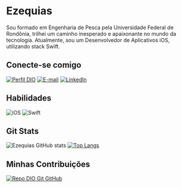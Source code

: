 # Ezequias

Sou formado em Engenharia de Pesca pela Universidade Federal de Rondônia, trilhei um caminho inesperado e apaixonante no mundo da tecnologia. Atualmente, sou um Desenvolvedor de Aplicativos iOS, utilizando stack Swift.

## Conecte-se comigo
[![Perfil DIO](https://img.shields.io/badge/-Meu%20Perfil%20na%20DIO-30A3DC?style=for-the-badge)](https://web.dio.me/users/ezequiasantos77/)
[![E-mail](https://img.shields.io/badge/-Email-000?style=for-the-badge&logo=microsoft-outlook&logoColor=E94D5F)](mailto:ezequiasantos77@hotmail.com)
[![LinkedIn](https://img.shields.io/badge/-LinkedIn-000?style=for-the-badge&logo=linkedin&logoColor=30A3DC)](https://www.linkedin.com/in/ezequiasantosribeirodev/)

## Habilidades
![iOS](https://img.shields.io/badge/iOS-000000?style=for-the-badge&logo=ios&logoColor=white)
![Swift](https://img.shields.io/badge/Swift-FA7343?style=for-the-badge&logo=swift&logoColor=white)

## Git Stats
![Ezequias GitHub stats](https://github-readme-stats.vercel.app/api?username=DevEzequias&show_icons=true&theme=tokyonight&hide_title=true&hide=stars)
[![Top Langs](https://github-readme-stats.vercel.app/api/top-langs/?username=DevEzequias&theme=tokyonight&hide_title=true)](https://github.com/DevEzequias/github-readme-stats)

## Minhas Contribuições
[![Repo DIO Git GitHub](https://github-readme-stats.vercel.app/api/pin/?username=DevEzequias&repo=dio-lab-open-source&theme=tokyonight&border_color=white&show_icons=true&icon_color=30A3DC&title_color=&text_color=)](https://github.com/DevEzequias/dio-lab-open-source)